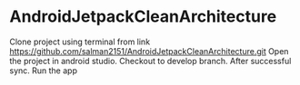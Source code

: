 # AndroidJetpackCleanArchitecture

 Clone project using terminal from link https://github.com/salman2151/AndroidJetpackCleanArchitecture.git
 Open the project in android studio.
 Checkout to develop branch.
 After successful sync.
 Run the app
